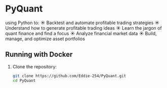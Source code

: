 # PyQuant
using Python to:  ☀️ Backtest and automate profitable trading strategies  ☀️ Understand how to generate profitable trading ideas  ☀️ Learn the jargon of quant finance and find a focus  ☀️ Analyze financial market data  ☀️ Build, manage, and optimize asset portfolios

## Running with Docker

1. Clone the repository:
   ```bash
   git clone https://github.com/Eddie-254/PyQuant.git
   cd PyQuant
